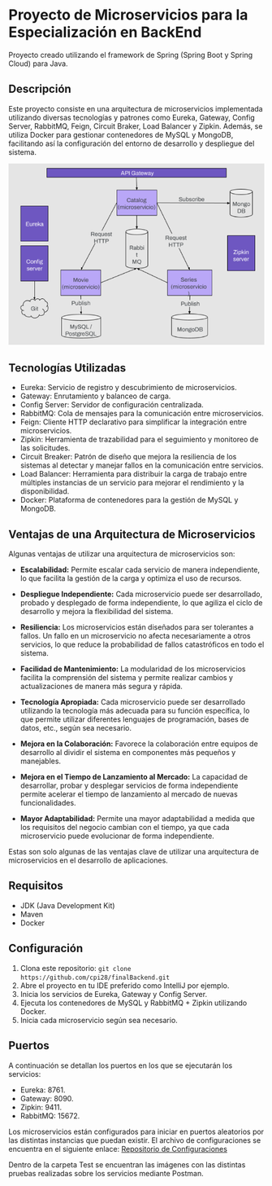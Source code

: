 # Proyecto de Microservicios para la Especialización en BackEnd

Proyecto creado utilizando el framework de Spring (Spring Boot y Spring Cloud) para Java.

## Descripción

Este proyecto consiste en una arquitectura de microservicios implementada utilizando diversas tecnologías y patrones como Eureka, Gateway, Config Server, RabbitMQ, Feign, Circuit Braker, Load Balancer y Zipkin. Además, se utiliza Docker para gestionar contenedores de MySQL y MongoDB, facilitando así la configuración del entorno de desarrollo y despliegue del sistema.

![Diagrama](diagrama.PNG)

## Tecnologías Utilizadas

- Eureka: Servicio de registro y descubrimiento de microservicios.
- Gateway: Enrutamiento y balanceo de carga.
- Config Server: Servidor de configuración centralizada.
- RabbitMQ: Cola de mensajes para la comunicación entre microservicios.
- Feign: Cliente HTTP declarativo para simplificar la integración entre microservicios.
- Zipkin: Herramienta de trazabilidad para el seguimiento y monitoreo de las solicitudes.
- Circuit Breaker: Patrón de diseño que mejora la resiliencia de los sistemas al detectar y manejar fallos en la comunicación entre servicios.
- Load Balancer: Herramienta para distribuir la carga de trabajo entre múltiples instancias de un servicio para mejorar el rendimiento y la disponibilidad.
- Docker: Plataforma de contenedores para la gestión de MySQL y MongoDB.

## Ventajas de una Arquitectura de Microservicios

Algunas ventajas de utilizar una arquitectura de microservicios son:

- **Escalabilidad:** Permite escalar cada servicio de manera independiente, lo que facilita la gestión de la carga y optimiza el uso de recursos.

- **Despliegue Independiente:** Cada microservicio puede ser desarrollado, probado y desplegado de forma independiente, lo que agiliza el ciclo de desarrollo y mejora la flexibilidad del sistema.

- **Resiliencia:** Los microservicios están diseñados para ser tolerantes a fallos. Un fallo en un microservicio no afecta necesariamente a otros servicios, lo que reduce la probabilidad de fallos catastróficos en todo el sistema.

- **Facilidad de Mantenimiento:** La modularidad de los microservicios facilita la comprensión del sistema y permite realizar cambios y actualizaciones de manera más segura y rápida.

- **Tecnología Apropiada:** Cada microservicio puede ser desarrollado utilizando la tecnología más adecuada para su función específica, lo que permite utilizar diferentes lenguajes de programación, bases de datos, etc., según sea necesario.

- **Mejora en la Colaboración:** Favorece la colaboración entre equipos de desarrollo al dividir el sistema en componentes más pequeños y manejables.

- **Mejora en el Tiempo de Lanzamiento al Mercado:** La capacidad de desarrollar, probar y desplegar servicios de forma independiente permite acelerar el tiempo de lanzamiento al mercado de nuevas funcionalidades.

- **Mayor Adaptabilidad:** Permite una mayor adaptabilidad a medida que los requisitos del negocio cambian con el tiempo, ya que cada microservicio puede evolucionar de forma independiente.

Estas son solo algunas de las ventajas clave de utilizar una arquitectura de microservicios en el desarrollo de aplicaciones.

## Requisitos

- JDK (Java Development Kit)
- Maven
- Docker

## Configuración

1. Clona este repositorio: `git clone https://github.com/cpi28/finalBackend.git`
2. Abre el proyecto en tu IDE preferido como IntelliJ por ejemplo.
3. Inicia los servicios de Eureka, Gateway y Config Server.
4. Ejecuta los contenedores de MySQL y RabbitMQ + Zipkin utilizando Docker.
5. Inicia cada microservicio según sea necesario.

## Puertos
A continuación se detallan los puertos en los que se ejecutarán los servicios: 

- Eureka: 8761.
- Gateway: 8090.
- Zipkin: 9411.
- RabbitMQ: 15672.

Los microservicios están configurados para iniciar en puertos aleatorios por las distintas instancias que puedan existir. 
El archivo de configuraciones se encuentra en el siguiente enlace: 
[Repositorio de Configuraciones](https://github.com/Manuelperez1995/Parcial1BackEnd)

Dentro de la carpeta Test se encuentran las imágenes con las distintas pruebas realizadas sobre los servicios mediante Postman.